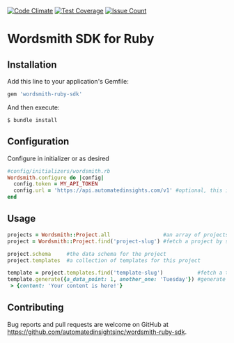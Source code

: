[![Code Climate](https://codeclimate.com/repos/5720c4b8e7b46b37e1002bfe/badges/3c997ae42848b5faf8ad/gpa.svg)](https://codeclimate.com/repos/5720c4b8e7b46b37e1002bfe/feed)
[![Test Coverage](https://codeclimate.com/repos/5720c4b8e7b46b37e1002bfe/badges/3c997ae42848b5faf8ad/coverage.svg)](https://codeclimate.com/repos/5720c4b8e7b46b37e1002bfe/coverage)
[![Issue Count](https://codeclimate.com/repos/5720c4b8e7b46b37e1002bfe/badges/3c997ae42848b5faf8ad/issue_count.svg)](https://codeclimate.com/repos/5720c4b8e7b46b37e1002bfe/feed)

# Wordsmith SDK for Ruby

## Installation

Add this line to your application's Gemfile:

```ruby
gem 'wordsmith-ruby-sdk'
```

And then execute:

    $ bundle install


## Configuration
Configure in initializer or as desired

```ruby
#config/initializers/wordsmith.rb
Wordsmith.configure do |config|
  config.token = MY_API_TOKEN
  config.url = 'https://api.automatedinsights.com/v1' #optional, this is the default value
end
```
  
## Usage
```ruby
projects = Wordsmith::Project.all                 #an array of projects your token can access
project = Wordsmith::Project.find('project-slug') #fetch a project by slug

project.schema     #the data schema for the project
project.templates  #a collection of templates for this project

template = project.templates.find('template-slug')           #fetch a template by slug
template.generate({a_data_point: 1, another_one: 'Tuesday'}) #generate content
 > {content: 'Your content is here!'}
```

## Contributing

Bug reports and pull requests are welcome on GitHub at https://github.com/automatedinsightsinc/wordsmith-ruby-sdk.

